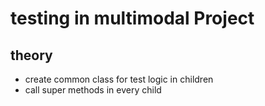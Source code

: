 # testing in multimodal Project

## theory
- create common class for test logic in children
- call super methods in every child



